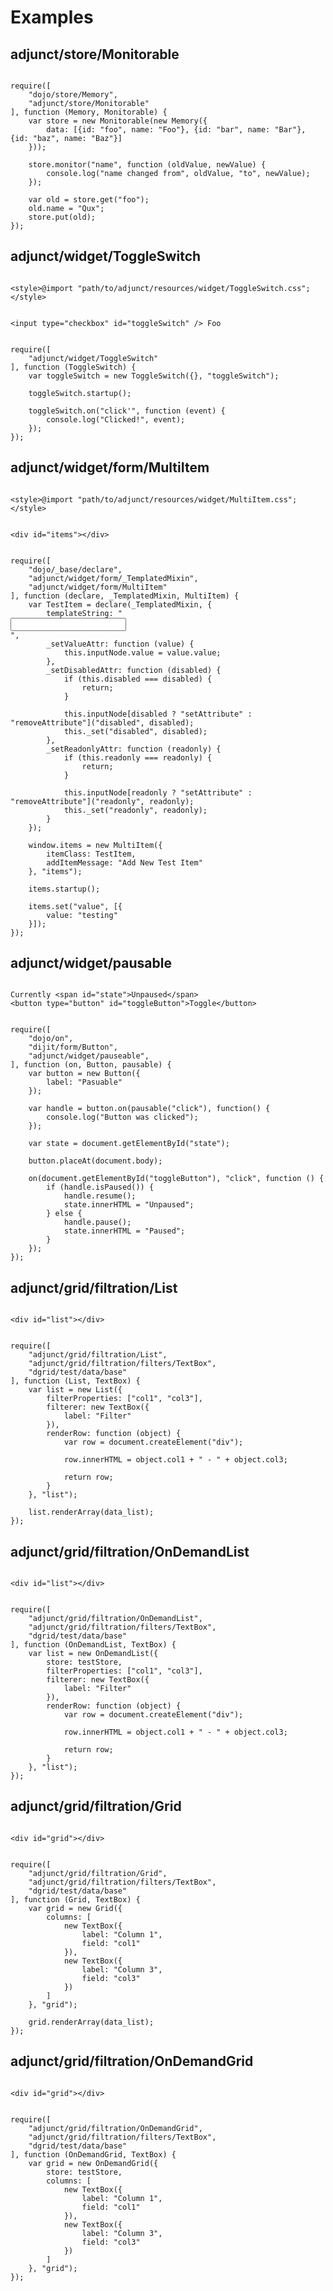 # Examples

## adjunct/store/Monitorable

<pre><code>
require([
	"dojo/store/Memory",
	"adjunct/store/Monitorable"
], function (Memory, Monitorable) {
	var store = new Monitorable(new Memory({
		data: [{id: "foo", name: "Foo"}, {id: "bar", name: "Bar"}, {id: "baz", name: "Baz"}]
	}));

	store.monitor("name", function (oldValue, newValue) {
		console.log("name changed from", oldValue, "to", newValue);
	});

	var old = store.get("foo");
	old.name = "Qux";
	store.put(old);
});
</code></pre>

## adjunct/widget/ToggleSwitch

<pre><code>
&lt;style&gt;@import &quot;path/to/adjunct/resources/widget/ToggleSwitch.css&quot;;&lt;/style&gt;
</code></pre>

<pre><code>
&lt;input type=&quot;checkbox&quot; id=&quot;toggleSwitch&quot; /&gt; Foo
</code></pre>

<pre><code>
require([
	"adjunct/widget/ToggleSwitch"
], function (ToggleSwitch) {
	var toggleSwitch = new ToggleSwitch({}, "toggleSwitch");

	toggleSwitch.startup();

	toggleSwitch.on("click'", function (event) {
		console.log("Clicked!", event);
	});
});
</code></pre>

## adjunct/widget/form/MultiItem

<pre><code>
&lt;style&gt;@import &quot;path/to/adjunct/resources/widget/MultiItem.css&quot;;&lt;/style&gt;
</code></pre>

<pre><code>
&lt;div id=&quot;items&quot;&gt;&lt;/div&gt;
</code></pre>

<pre><code>
require([
	"dojo/_base/declare",
	"adjunct/widget/form/_TemplatedMixin",
	"adjunct/widget/form/MultiItem"
], function (declare, _TemplatedMixin, MultiItem) {
	var TestItem = declare(_TemplatedMixin, {
		templateString: "<div><input type='text' data-dojo-attach-point='inputNode' /></div>",
		_setValueAttr: function (value) {
			this.inputNode.value = value.value;
		},
		_setDisabledAttr: function (disabled) {
			if (this.disabled === disabled) {
				return;
			}

			this.inputNode[disabled ? "setAttribute" : "removeAttribute"]("disabled", disabled);
			this._set("disabled", disabled);
		},
		_setReadonlyAttr: function (readonly) {
			if (this.readonly === readonly) {
				return;
			}

			this.inputNode[readonly ? "setAttribute" : "removeAttribute"]("readonly", readonly);
			this._set("readonly", readonly);
		}
	});

	window.items = new MultiItem({
		itemClass: TestItem,
		addItemMessage: "Add New Test Item"
	}, "items");

	items.startup();

	items.set("value", [{
		value: "testing"
	}]);
});
</code></pre>

## adjunct/widget/pausable

<pre><code>
Currently &lt;span id=&quot;state&quot;&gt;Unpaused&lt;/span&gt;
&lt;button type=&quot;button&quot; id=&quot;toggleButton&quot;&gt;Toggle&lt;/button&gt;
</code></pre>

<pre><code>
require([
	"dojo/on",
	"dijit/form/Button",
	"adjunct/widget/pauseable",
], function (on, Button, pausable) {
	var button = new Button({
		label: "Pasuable"
	});

	var handle = button.on(pausable("click"), function() {
		console.log("Button was clicked");
	});

	var state = document.getElementById("state");

	button.placeAt(document.body);

	on(document.getElementById("toggleButton"), "click", function () {
		if (handle.isPaused()) {
			handle.resume();
			state.innerHTML = "Unpaused";
		} else {
			handle.pause();
			state.innerHTML = "Paused";
		}
	});
});
</code></pre>

## adjunct/grid/filtration/List

<pre><code>
&lt;div id=&quot;list&quot;&gt;&lt;/div&gt;
</code></pre>

<pre><code>
require([
	"adjunct/grid/filtration/List",
	"adjunct/grid/filtration/filters/TextBox",
	"dgrid/test/data/base"
], function (List, TextBox) {
	var list = new List({
		filterProperties: ["col1", "col3"],
		filterer: new TextBox({
			label: "Filter"
		}),
		renderRow: function (object) {
			var row = document.createElement("div");

			row.innerHTML = object.col1 + " - " + object.col3;

			return row;
		}
	}, "list");

	list.renderArray(data_list);
});
</code></pre>

## adjunct/grid/filtration/OnDemandList

<pre><code>
&lt;div id=&quot;list&quot;&gt;&lt;/div&gt;
</code></pre>

<pre><code>
require([
	"adjunct/grid/filtration/OnDemandList",
	"adjunct/grid/filtration/filters/TextBox",
	"dgrid/test/data/base"
], function (OnDemandList, TextBox) {
	var list = new OnDemandList({
		store: testStore,
		filterProperties: ["col1", "col3"],
		filterer: new TextBox({
			label: "Filter"
		}),
		renderRow: function (object) {
			var row = document.createElement("div");

			row.innerHTML = object.col1 + " - " + object.col3;

			return row;
		}
	}, "list");
});
</code></pre>

## adjunct/grid/filtration/Grid

<pre><code>
&lt;div id=&quot;grid&quot;&gt;&lt;/div&gt;
</code></pre>

<pre><code>
require([
	"adjunct/grid/filtration/Grid",
	"adjunct/grid/filtration/filters/TextBox",
	"dgrid/test/data/base"
], function (Grid, TextBox) {
	var grid = new Grid({
		columns: [
			new TextBox({
				label: "Column 1",
				field: "col1"
			}),
			new TextBox({
				label: "Column 3",
				field: "col3"
			})
		]
	}, "grid");

	grid.renderArray(data_list);
});
</code></pre>

## adjunct/grid/filtration/OnDemandGrid

<pre><code>
&lt;div id=&quot;grid&quot;&gt;&lt;/div&gt;
</code></pre>

<pre><code>
require([
	"adjunct/grid/filtration/OnDemandGrid",
	"adjunct/grid/filtration/filters/TextBox",
	"dgrid/test/data/base"
], function (OnDemandGrid, TextBox) {
	var grid = new OnDemandGrid({
		store: testStore,
		columns: [
			new TextBox({
				label: "Column 1",
				field: "col1"
			}),
			new TextBox({
				label: "Column 3",
				field: "col3"
			})
		]
	}, "grid");
});
</code></pre>